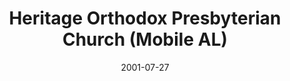 ---
date: &id001 2001-07-27
end_date: null
location:
  address: 4201 Cottage Hill Road
  city: Mobile
  state: AL
minister:
- end: null
  name: Kenneth L. Wendland
  start: 2001-07-27
  type: Pastor
ministers:
- Kenneth L. Wendland
name: Heritage Orthodox Presbyterian Church
names:
- end: null
  name: Heritage Orthodox Presbyterian Church
  start: 2001-07-27
origination_date: *id001
raw_data: "ALABAMA Mobile\nHeritage Orthodox Presbyterian Church (July 27, 2001\u2013\
  \ )\nCottage Hill Presbyterian Church (fellowship hall), 4201 Cottage Hill Road\n\
  Pastor: Kenneth L. Wendland, 2001\u2013"
received_from: null
states:
- AL
status:
  active: true
  end_date: null
  reason: null
  received_from: null
  withdrawal_to: null
title: Heritage Orthodox Presbyterian Church (Mobile AL)
year_established:
- 2001

---